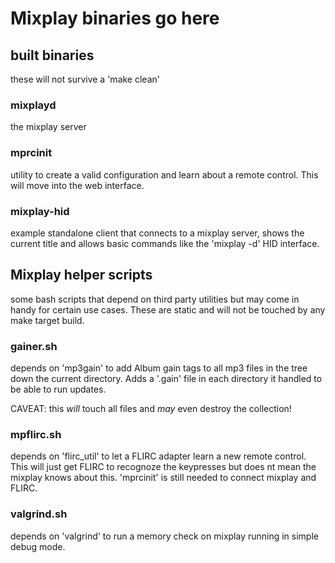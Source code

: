 # Mixplay binaries go here

## built binaries
these will not survive a 'make clean'

### mixplayd
the mixplay server

### mprcinit
utility to create a valid configuration and learn about a remote control. This will move into the web interface.

### mixplay-hid
example standalone client that connects to a mixplay server, shows the current title and allows basic commands like the 'mixplay -d' HID interface.

## Mixplay helper scripts
some bash scripts that depend on third party utilities but may come in handy for certain use cases. These are static and will not be touched by any make target build.

### gainer.sh
depends on 'mp3gain' to add Album gain tags to all mp3 files in the tree down the current directory. Adds a '.gain' file in each directory it handled to be able to run updates.

CAVEAT: this *will* touch all files and *may* even destroy the collection!

### mpflirc.sh
depends on 'flirc_util' to let a FLIRC adapter learn a new remote control. This will just get FLIRC to recognoze the keypresses but does nt mean the mixplay knows about this. 'mprcinit' is still needed to connect mixplay and FLIRC.

### valgrind.sh
depends on 'valgrind' to run a memory check on mixplay running in simple debug mode.

